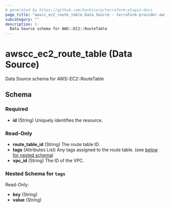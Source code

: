 ```yaml
---
# generated by https://github.com/hashicorp/terraform-plugin-docs
page_title: "awscc_ec2_route_table Data Source - terraform-provider-awscc"
subcategory: ""
description: |-
  Data Source schema for AWS::EC2::RouteTable
---
```


# awscc_ec2_route_table (Data Source)

Data Source schema for AWS::EC2::RouteTable



<!-- schema generated by tfplugindocs -->
## Schema

### Required

- **id** (String) Uniquely identifies the resource.

### Read-Only

- **route_table_id** (String) The route table ID.
- **tags** (Attributes List) Any tags assigned to the route table. (see [below for nested schema](#nestedatt--tags))
- **vpc_id** (String) The ID of the VPC.

<a id="nestedatt--tags"></a>
### Nested Schema for `tags`

Read-Only:

- **key** (String)
- **value** (String)


